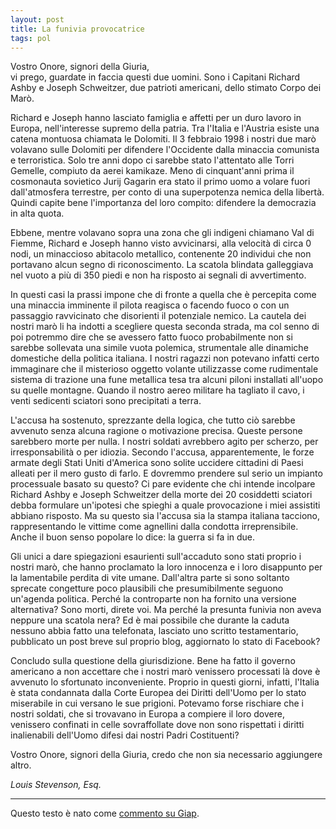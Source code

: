```yaml
---
layout: post
title: La funivia provocatrice
tags: pol
---
```

Vostro Onore, signori della Giuria,\
vi prego, guardate in faccia questi due uomini. Sono i Capitani Richard Ashby e Joseph Schweitzer, due patrioti americani, dello stimato Corpo dei Marò.

Richard e Joseph hanno lasciato famiglia e affetti per un duro lavoro in Europa, nell'interesse supremo della patria. Tra l'Italia e l'Austria esiste una catena montuosa chiamata le Dolomiti. Il 3 febbraio 1998 i nostri due marò volavano sulle Dolomiti per difendere l'Occidente dalla minaccia comunista e terroristica. Solo tre anni dopo ci sarebbe stato l'attentato alle Torri Gemelle, compiuto da aerei kamikaze. Meno di cinquant'anni prima il cosmonauta sovietico Jurij Gagarin era stato il primo uomo a volare fuori dall'atmosfera terrestre, per conto di una superpotenza nemica della libertà. Quindi capite bene l'importanza del loro compito: difendere la democrazia in alta quota.

Ebbene, mentre volavano sopra una zona che gli indigeni chiamano Val di Fiemme, Richard e Joseph hanno visto avvicinarsi, alla velocità di circa 0 nodi, un minaccioso abitacolo metallico, contenente 20 individui che non portavano alcun segno di riconoscimento. La scatola blindata galleggiava nel vuoto a più di 350 piedi e non ha risposto ai segnali di avvertimento.

In questi casi la prassi impone che di fronte a quella che è percepita come una minaccia imminente il pilota reagisca o facendo fuoco o con un passaggio ravvicinato che disorienti il potenziale nemico. La cautela dei nostri marò li ha indotti a scegliere questa seconda strada, ma col senno di poi potremmo dire che se avessero fatto fuoco probabilmente non si sarebbe sollevata una simile vuota polemica, strumentale alle dinamiche domestiche della politica italiana. I nostri ragazzi non potevano infatti certo immaginare che il misterioso oggetto volante utilizzasse come rudimentale sistema di trazione una fune metallica tesa tra alcuni piloni installati all'uopo su quelle montagne. Quando il nostro aereo militare ha tagliato il cavo, i venti sedicenti sciatori sono precipitati a terra.

L'accusa ha sostenuto, sprezzante della logica, che tutto ciò sarebbe avvenuto senza alcuna ragione o motivazione precisa. Queste persone sarebbero morte per nulla. I nostri soldati avrebbero agito per scherzo, per irresponsabilità o per idiozia. Secondo l'accusa, apparentemente, le forze armate degli Stati Uniti d'America sono solite uccidere cittadini di Paesi alleati per il mero gusto di farlo. E dovremmo prendere sul serio un impianto processuale basato su questo? Ci pare evidente che chi intende incolpare Richard Ashby e Joseph Schweitzer della morte dei 20 cosiddetti sciatori debba formulare un'ipotesi che spieghi a quale provocazione i miei assistiti abbiano risposto. Ma su questo sia l'accusa sia la stampa italiana tacciono, rappresentando le vittime come agnellini dalla condotta irreprensibile. Anche il buon senso popolare lo dice: la guerra si fa in due.

Gli unici a dare spiegazioni esaurienti sull'accaduto sono stati proprio i nostri marò, che hanno proclamato la loro innocenza e i loro disappunto per la lamentabile perdita di vite umane. Dall'altra parte si sono soltanto sprecate congetture poco plausibili che presumibilmente seguono un'agenda politica. Perché la controparte non ha fornito una versione alternativa? Sono morti, direte voi. Ma perché la presunta funivia non aveva neppure una scatola nera? Ed è mai possibile che durante la caduta nessuno abbia fatto una telefonata, lasciato uno scritto testamentario, pubblicato un post breve sul proprio blog, aggiornato lo stato di Facebook?

Concludo sulla questione della giurisdizione. Bene ha fatto il governo americano a non accettare che i nostri marò venissero processati là dove è avvenuto lo sfortunato inconveniente. Proprio in questi giorni, infatti, l'Italia è stata condannata dalla Corte Europea dei Diritti dell'Uomo per lo stato miserabile in cui versano le sue prigioni. Potevamo forse rischiare che i nostri soldati, che si trovavano in Europa a compiere il loro dovere, venissero confinati in celle sovraffollate dove non sono rispettati i diritti inalienabili dell'Uomo difesi dai nostri Padri Costituenti?

Vostro Onore, signori della Giuria, credo che non sia necessario aggiungere altro.

*Louis Stevenson, Esq.*

***

Questo testo è nato come [commento su Giap](http://web.archive.org/web/20171204095533/http://www.wumingfoundation.com/giap/?p=10639&cpage=2%23comment-16296).